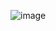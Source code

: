![image](https://user-images.githubusercontent.com/43972902/142938427-e36166c2-9909-4fdc-9797-7ecf8d982573.png)

